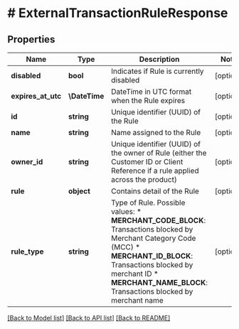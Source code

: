 # # ExternalTransactionRuleResponse

## Properties

Name | Type | Description | Notes
------------ | ------------- | ------------- | -------------
**disabled** | **bool** | Indicates if Rule is currently disabled | [optional]
**expires_at_utc** | **\DateTime** | DateTime in UTC format when the Rule expires | [optional]
**id** | **string** | Unique identifier (UUID) of the Rule | [optional]
**name** | **string** | Name assigned to the Rule | [optional]
**owner_id** | **string** | Unique identifier (UUID) of the owner of Rule (either the Customer ID or Client Reference if a rule applied across the product) | [optional]
**rule** | **object** | Contains detail of the Rule | [optional]
**rule_type** | **string** | Type of Rule. Possible values: * **MERCHANT_CODE_BLOCK**: Transactions blocked by Merchant Category Code (MCC) * **MERCHANT_ID_BLOCK**: Transactions blocked by merchant ID * **MERCHANT_NAME_BLOCK**: Transactions blocked by merchant name | [optional]

[[Back to Model list]](../../README.md#models) [[Back to API list]](../../README.md#endpoints) [[Back to README]](../../README.md)
